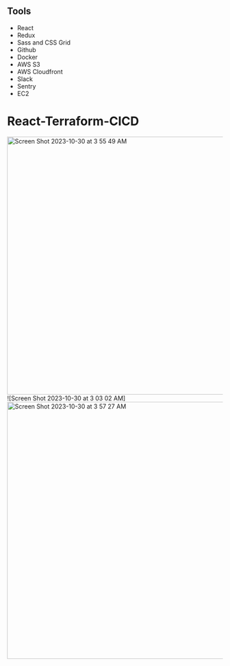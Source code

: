

## Tools

* React
* Redux
* Sass and CSS Grid
* Github
* Docker
* AWS S3
* AWS Cloudfront
* Slack
* Sentry
* EC2

# React-Terraform-CICD


<img width="601" alt="Screen Shot 2023-10-30 at 3 55 49 AM" src="https://github.com/doujones83/React-Terraform-CICD/assets/59512235/e63001a1-6833-4aba-af81-54d18b7ff863">
![Screen Shot 2023-10-30 at 3 03 02 AM]
<img width="599" alt="Screen Shot 2023-10-30 at 3 57 27 AM" src="https://github.com/doujones83/React-Terraform-CICD/assets/59512235/ca949f57-5c9c-4a67-81cd-4049af6ae795">
